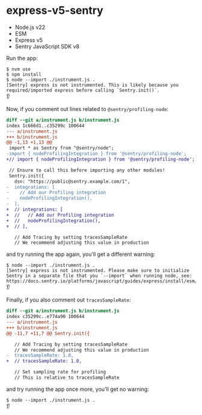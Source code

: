 # express-v5-sentry

- Node.js v22
- ESM
- Express v5
- Sentry JavaScript SDK v8

Run the app:

```shell
$ nvm use
$ npm install
$ node --import ./instrument.js .
[Sentry] express is not instrumented. This is likely because you required/imported express before calling `Sentry.init()`.
👂
```

Now, if you comment out lines related to `@sentry/profiling-node`:

```diff
diff --git a/instrument.js b/instrument.js
index 1c666d1..c35299c 100644
--- a/instrument.js
+++ b/instrument.js
@@ -1,13 +1,13 @@
 import * as Sentry from "@sentry/node";
-import { nodeProfilingIntegration } from '@sentry/profiling-node';
+// import { nodeProfilingIntegration } from '@sentry/profiling-node';

 // Ensure to call this before importing any other modules!
 Sentry.init({
   dsn: "https://public@sentry.example.com/1",
-  integrations: [
-    // Add our Profiling integration
-    nodeProfilingIntegration(),
-  ],
+  // integrations: [
+  //   // Add our Profiling integration
+  //   nodeProfilingIntegration(),
+  // ],

   // Add Tracing by setting tracesSampleRate
   // We recommend adjusting this value in production
```

and try running the app again, you'll get a different warning:

```shell
$ node --import ./instrument.js .
[Sentry] express is not instrumented. Please make sure to initialize Sentry in a separate file that you `--import` when running node, see: https://docs.sentry.io/platforms/javascript/guides/express/install/esm/.
👂
```

Finally, if you also comment out `tracesSampleRate`:

```diff
diff --git a/instrument.js b/instrument.js
index c35299c..e774a90 100644
--- a/instrument.js
+++ b/instrument.js
@@ -11,7 +11,7 @@ Sentry.init({

   // Add Tracing by setting tracesSampleRate
   // We recommend adjusting this value in production
-  tracesSampleRate: 1.0,
+  // tracesSampleRate: 1.0,

   // Set sampling rate for profiling
   // This is relative to tracesSampleRate

```

and try running the app once more, you'll get no warning:

```shell
$ node --import ./instrument.js .
👂
```
